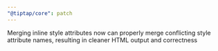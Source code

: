 ```yaml
---
"@tiptap/core": patch
---
```


Merging inline style attributes now can properly merge conflicting style attribute names, resulting in cleaner HTML output and correctness

